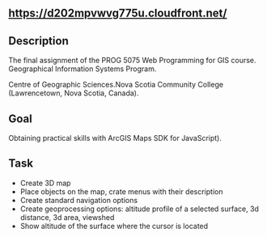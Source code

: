 ## https://d202mpvwvg775u.cloudfront.net/

## Description
The final assignment of the PROG 5075 Web Programming for GIS course. 
Geographical Information Systems Program.

Centre of Geographic Sciences.Nova Scotia Community College 
(Lawrencetown, Nova Scotia, Canada).

## Goal
Obtaining practical skills with ArcGIS Maps SDK for JavaScript).

## Task
- Create 3D map 
- Place objects on the map, crate menus with their description
- Create standard navigation options
- Create geoprocessing options: altitude profile of a selected surface, 
3d distance, 3d area, viewshed
- Show altitude of the surface where the cursor is located
